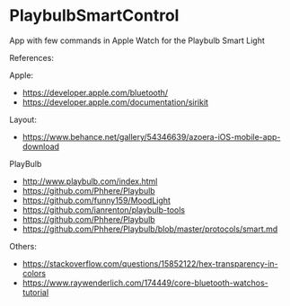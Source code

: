 # PlaybulbSmartControl
App with few commands in Apple Watch for the Playbulb Smart Light

References: 

Apple:
- https://developer.apple.com/bluetooth/
- https://developer.apple.com/documentation/sirikit

Layout:
- https://www.behance.net/gallery/54346639/azoera-iOS-mobile-app-download

PlayBulb
- http://www.playbulb.com/index.html
- https://github.com/Phhere/Playbulb
- https://github.com/funny159/MoodLight
- https://github.com/ianrenton/playbulb-tools
- https://github.com/Phhere/Playbulb
- https://github.com/Phhere/Playbulb/blob/master/protocols/smart.md

Others:
- https://stackoverflow.com/questions/15852122/hex-transparency-in-colors
- https://www.raywenderlich.com/174449/core-bluetooth-watchos-tutorial
